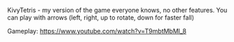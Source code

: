 KivyTetris - my version of the game everyone knows, no other features. You can play with arrows (left, right, up to rotate, down for faster fall)

Gameplay:
https://www.youtube.com/watch?v=T9mbtMbMl_8

